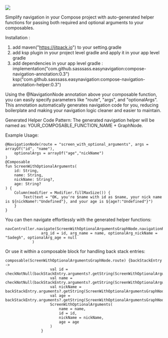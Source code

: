 [![](https://jitpack.io/v/sasssass/easynavigation.svg)](https://jitpack.io/#sasssass/easynavigation)


Simplify navigation in your Compose project with auto-generated helper functions for passing both required and optional arguments to your composables.

Installation : 
1. add maven("https://jitpack.io") to your setting.gradle
2. add ksp plugin in your project level gradle and apply it in your app level gradle
3. add dependencies in your app level gradle :
   implementation("com.github.sasssass.easynavigation:compose-navigation-annotation:0.3")
   ksp("com.github.sasssass.easynavigation:compose-navigation-annotation-helper:0.3")

Using the @NavigationNode annotation above your composable function, you can easily specify parameters like "route", "args", and "optionalArgs". This annotation automatically generates navigation code for you, reducing boilerplate and making your navigation logic cleaner and easier to maintain.

Generated Helper Code Pattern:
The generated navigation helper will be named as: YOUR_COMPOSABLE_FUNCTION_NAME + GraphNode.

Example Usage:

```
@NavigationNode(route = "screen_with_optional_arguments", args = arrayOf("id", "name"),
    optionalArgs = arrayOf("age","nickName")
)
@Composable
fun ScreenWithOptionalArguments(
    id: String,
    name: String,
    nickName: String?,
    age: String?
) {
    Column(modifier = Modifier.fillMaxSize()) {
        Text(text = "OK, you're $name with id as $name, your nick name is ${nickName?:"Undefined"}, and your age is ${age?:"Undefined"}")
    }
}
```

You can then navigate effortlessly with the generated helper functions:

```
navController.navigate(ScreenWithOptionalArgumentsGraphNode.navigationRoute(
                arg_id = id, arg_name = name, optionalArg_nickName = "Sadegh", optionalArg_age = null
            )
```
Or use it within a composable block for handling back stack entries:

```
composable(ScreenWithOptionalArgumentsGraphNode.route) {backStackEntry ->
                    val id = checkNotNull(backStackEntry.arguments?.getString(ScreenWithOptionalArgumentsGraphNode.ARG_id))
                    val name = checkNotNull(backStackEntry.arguments?.getString(ScreenWithOptionalArgumentsGraphNode.ARG_name))
                    val nickName = backStackEntry.arguments?.getString(ScreenWithOptionalArgumentsGraphNode.ARG_OPTIONAL_nickName)
                    val age = backStackEntry.arguments?.getString(ScreenWithOptionalArgumentsGraphNode.ARG_OPTIONAL_age)
                    ScreenWithOptionalArguments(
                        name = name,
                        id = id,
                        nickName = nickName,
                        age = age
                    )
                }
```
